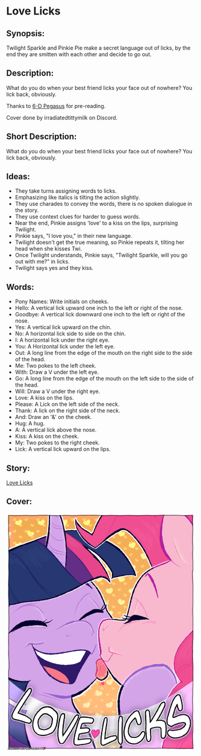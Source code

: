# Love Licks

## Synopsis:
Twilight Sparkle and Pinkie Pie make a secret language out of licks, by the end they are smitten with each other and decide to go out.

## Description:
What do you do when your best friend licks your face out of nowhere? You lick back, obviously.

Thanks to [6-D Pegasus](https://www.fimfiction.net/user/293755/6-D+Pegasus) for pre-reading.

Cover done by irradiatedtittymilk on Discord.

## Short Description:
What do you do when your best friend licks your face out of nowhere? You lick back, obviously.

## Ideas:
- They take turns assigning words to licks.
- Emphasizing like italics is tilting the action slightly.
- They use charades to convey the words, there is no spoken dialogue in the story.
- They use context clues for harder to guess words.
- Near the end, Pinkie assigns 'love' to a kiss on the lips, surprising Twilight.
- Pinkie says, "I love you," in their new language.
- Twilight doesn't get the true meaning, so Pinkie repeats it, tilting her head when she kisses Twi.
- Once Twilight understands, Pinkie says, "Twilight Sparkle, will you go out with me?" in licks.
- Twilight says yes and they kiss.

## Words:
 - Pony Names: Write initials on cheeks.
 - Hello: A vertical lick upward one inch to the left or right of the nose.
 - Goodbye: A vertical lick downward one inch to the left or right of the nose.
 - Yes: A vertical lick upward on the chin.
 - No: A horizontal lick side to side on the chin.
 - I: A horizontal lick under the right eye.
 - You: A Horizontal lick under the left eye.
 - Out: A long line from the edge of the mouth on the right side to the side of the head.
 - Me: Two pokes to the left cheek.
 - With: Draw a V under the left eye.
 - Go: A long line from the edge of the mouth on the left side to the side of the head.
 - Will: Draw a V under the right eye.
 - Love: A kiss on the lips.
 - Please: A Lick on the left side of the neck.
 - Thank: A lick on the right side of the neck.
 - And: Draw an '&' on the cheek.
 - Hug: A hug.
 - A: A vertical lick above the nose.
 - Kiss: A kiss on the cheek.
 - My: Two pokes to the right cheek.
 - Lick: A vertical lick upward on the lips.


## Story:
[Love Licks](./love-licks.md)

## Cover:
![cover](./love-licks-cover.png)